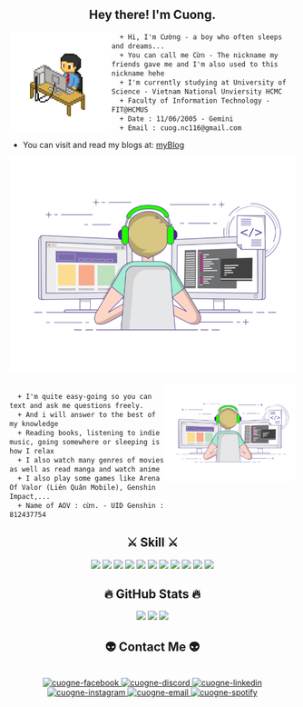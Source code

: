 <div align="center">
  <h2> Hey there! I'm Cuong.</h2>
</div>

<img align="left" width="180" height="180" src="https://github.com/cuogne/cuogne/blob/main/img/pixel-art-12601_256.gif">

```console
  + Hi, I'm Cường - a boy who often sleeps and dreams...
  + You can call me Cừn - The nickname my friends gave me and I'm also used to this nickname hehe 
  + I'm currently studying at University of Science - Vietnam National Unviersity HCMC
  + Faculty of Information Technology - FIT@HCMUS
  + Date : 11/06/2005 - Gemini
  + Email : cuog.nc116@gmail.com
```
  + You can visit and read my blogs at:
<a href="https://cuogne.github.io">myBlog</a>
</div>

<div align = "center">
  <img src="https://github.com/cuogne/cuogne/blob/main/img/gif3.gif" alt="snake">
</div>

<br>

<img align="right" src="https://raw.githubusercontent.com/devSouvik/devSouvik/master/gif3.gif" width="230"/>

```console
  + I'm quite easy-going so you can text and ask me questions freely.
  + And i will answer to the best of my knowledge
  + Reading books, listening to indie music, going somewhere or sleeping is how I relax
  + I also watch many genres of movies as well as read manga and watch anime
  + I also play some games like Arena Of Valor (Liên Quân Mobile), Genshin Impact,...
  + Name of AOV : cừn. - UID Genshin : 812437754
```

<div align = "center">
  <h2> ⚔️ Skill ⚔️</h2>
  
  [![](https://skillicons.dev/icons?i=cpp&theme=light)]()
  [![](https://skillicons.dev/icons?i=py&theme=light)]()
  [![](https://skillicons.dev/icons?i=github&theme=light)](https://github.com/cuogne)
  [![](https://skillicons.dev/icons?i=git&theme=light)]()
  [![](https://skillicons.dev/icons?i=visualstudio&theme=light)]()
  [![](https://skillicons.dev/icons?i=vscode&theme=light)]()
  [![](https://skillicons.dev/icons?i=matlab&theme=light)]()
  [![](https://skillicons.dev/icons?i=latex&theme=light)]()
  [![](https://skillicons.dev/icons?i=windows&theme=light)]()
  [![](https://skillicons.dev/icons?i=apple&theme=light)]()
  [![](https://skillicons.dev/icons?i=photoshop&theme=light)]()

  
</div>

<h2 align="center">🔥 GitHub Stats 🔥</h2>
<p align='center'>
   <a href="https://github-readme-stats.vercel.app/api?username=cuogne&show_icons=true&count_private=true">
       <img height=150 src="https://github-readme-stats.vercel.app/api?username=cuogne&show_icons=true&count_private=true"/></a>
   <a href="https://github.com/cuogne">
       <img height=150 src="https://github-readme-stats.vercel.app/api/top-langs/?username=cuogne&layout=compact"/></a>
  <a href="http://www.github.com/cuogne"><img src="https://github-readme-streak-stats.herokuapp.com/?user=cuogne&stroke=3382ed&background=ffffff&ring=ef4444&fire=ef4444&currStreakNum=3382ed&currStreakLabel=ef4444&sideNums=3382ed&sideLabels=3382ed&dates=3382ed&hide_border=true" /></a>
</p>

  <h2 align="center">👽 Contact Me 👽</h2>
  <br>
  <!-- https://icons8.com -->
  <div align="center">
    <a href="https://facebook.com/cuoq.nc" target="blank">
      <img src="https://img.icons8.com/bubbles/100/000000/facebook-new.png" alt="cuogne-facebook" />
    </a>
    <a href="https://discord.gg/haycRy5eqW" target="blank">
      <img src="https://img.icons8.com/?size=100&id=o8pzFDpLiRSw&format=png" alt="cuogne-discord" />
    </a>
    <a href="https://www.linkedin.com/in/cuogne/" target="blank">
      <img src="https://img.icons8.com/bubbles/100/000000/linkedin.png" alt="cuogne-linkedin" />
    </a>
    <a href="https://instagram.com/_cuogne" target="blank">
      <img src="https://img.icons8.com/bubbles/100/000000/instagram.png" alt="cuogne-instagram" />
    </a>
    <a href="mailto:cuog.nc116@gmail.com" target="top">
      <img src="https://img.icons8.com/bubbles/100/000000/apple-mail.png" alt="cuogne-email" />
    </a>
    <a href="https://open.spotify.com/user/31z4hwucc4g3x3klr2ezheobh2ee?si=bc10ef49609b4f38" target="blank">
        <img src="https://img.icons8.com/?size=100&id=116712&format=png" alt="cuogne-spotify" />
      </a>
  </div>
  
  <br>
